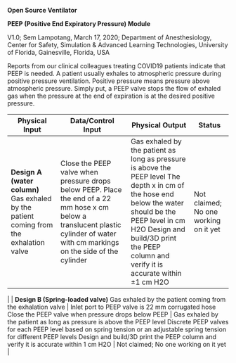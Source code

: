 **Open Source Ventilator**

**PEEP (Positive End Expiratory Pressure) Module**

V1.0; Sem Lampotang, March 17, 2020; Department of Anesthesiology, Center for Safety, Simulation &amp; Advanced Learning Technologies, University of Florida, Gainesville, Florida, USA

Reports from our clinical colleagues treating COVID19 patients indicate that PEEP is needed. A patient usually exhales to atmospheric pressure during positive pressure ventilation. Positive pressure means pressure above atmospheric pressure. Simply put, a PEEP valve stops the flow of exhaled gas when the pressure at the end of expiration is at the desired positive pressure.

| **Physical Input** | **Data/Control Input** | **Physical Output** | **Status** |
| --- | --- | --- | --- |
| **Design A (water column)** Gas exhaled by the patient coming from the exhalation valve | Close the PEEP valve when pressure drops below PEEP. Place the end of a 22 mm hose x cm below a translucent plastic cylinder of water with cm markings on the side of the cylinder | Gas exhaled by the patient as long as pressure is above the PEEP level The depth x in cm of the hose end below the water should be the PEEP level in cm H2O Design and build/3D print the PEEP column and verify it is accurate within ±1 cm H2O | Not claimed; No one working on it yet |
|
| **Design B (Spring-loaded valve)** Gas exhaled by the patient coming from the exhalation valve | Inlet port to PEEP valve is 22 mm corrugated hose Close the PEEP valve when pressure drops below PEEP | Gas exhaled by the patient as long as pressure is above the PEEP level Discrete PEEP valves for each PEEP level based on spring tension or an adjustable spring tension for different PEEP levels Design and build/3D print the PEEP column and verify it is accurate within 1 cm H2O | Not claimed; No one working on it yet |
